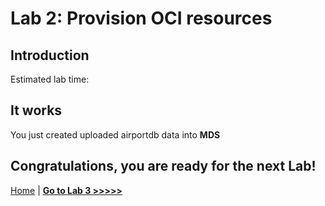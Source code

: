 # Lab 2: Provision OCI resources

## Introduction


Estimated lab time: 



## It works

You just created uploaded airportdb data into **MDS**

## Congratulations, you are ready for the next Lab!

[Home](../README.md) | [**Go to Lab 3 >>>>>**](../lab3/README.md)
